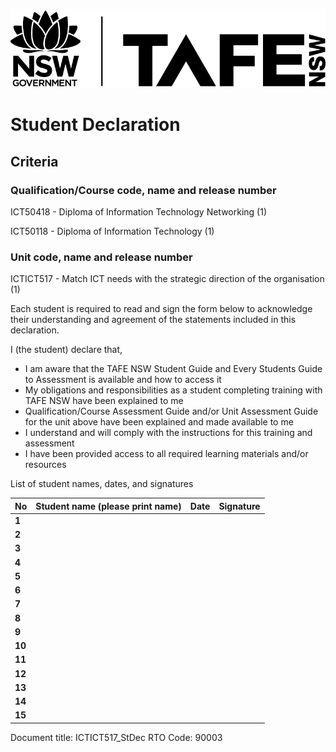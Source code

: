 ﻿![NSW Government: TAFE NSW](logo.png) 
# Student Declaration
## **Criteria**
### **Qualification/Course code, name and release number**
ICT50418 - Diploma of Information Technology Networking (1)

ICT50118 - Diploma of Information Technology (1)
### **Unit code, name and release number**
ICTICT517 - Match ICT needs with the strategic direction of the organisation (1)

Each student is required to read and sign the form below to acknowledge their understanding and agreement of the statements included in this declaration.

I (the student) declare that,

- I am aware that the TAFE NSW Student Guide and Every Students Guide to Assessment is available and how to access it
- My obligations and responsibilities as a student completing training with TAFE NSW have been explained to me
- Qualification/Course Assessment Guide and/or Unit Assessment Guide for the unit above have been explained and made available to me
- I understand and will comply with the instructions for this training and assessment
- I have been provided access to all required learning materials and/or resources

List of student names, dates, and signatures

|**No**|**Student name (please print name)**|**Date**|**Signature**|
| :- | :- | :- | :- |
|**1**||||
|**2**||||
|**3**||||
|**4**||||
|**5**||||
|**6**||||
|**7**||||
|**8**||||
|**9**||||
|**10**||||
|**11**||||
|**12**||||
|**13**||||
|**14**||||
|**15**||||


Document title: ICTICT517_StDec
RTO Code: 90003